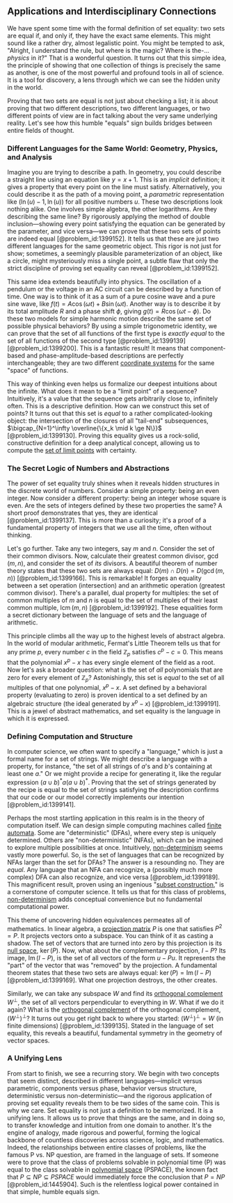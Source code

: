 ## Applications and Interdisciplinary Connections

We have spent some time with the formal definition of set equality: two sets are equal if, and only if, they have the exact same elements. This might sound like a rather dry, almost legalistic point. You might be tempted to ask, "Alright, I understand the rule, but where is the magic? Where is the-... *physics* in it?" That is a wonderful question. It turns out that this simple idea, the principle of showing that one collection of things is precisely the same as another, is one of the most powerful and profound tools in all of science. It is a tool for discovery, a lens through which we can see the hidden unity in the world.

Proving that two sets are equal is not just about checking a list; it is about proving that two different descriptions, two different languages, or two different points of view are in fact talking about the very same underlying reality. Let's see how this humble "equals" sign builds bridges between entire fields of thought.

### Different Languages for the Same World: Geometry, Physics, and Analysis

Imagine you are trying to describe a path. In geometry, you could describe a straight line using an equation like $y = x+1$. This is an *implicit* definition; it gives a property that every point on the line must satisfy. Alternatively, you could describe it as the path of a moving point, a *parametric* representation like $(\ln(u) - 1, \ln(u))$ for all positive numbers $u$. These two descriptions look nothing alike. One involves simple algebra, the other logarithms. Are they describing the same line? By rigorously applying the method of double inclusion—showing every point satisfying the equation can be generated by the parameter, and vice versa—we can prove that these two sets of points are indeed equal [@problem_id:1399152]. It tells us that these are just two different languages for the same geometric object. This rigor is not just for show; sometimes, a seemingly plausible parameterization of an object, like a circle, might mysteriously miss a single point, a subtle flaw that only the strict discipline of proving set equality can reveal [@problem_id:1399152].

This same idea extends beautifully into physics. The oscillation of a pendulum or the voltage in an AC circuit can be described by a function of time. One way is to think of it as a sum of a pure cosine wave and a pure sine wave, like $f(t) = A \cos(\omega t) + B \sin(\omega t)$. Another way is to describe it by its total amplitude $R$ and a phase shift $\phi$, giving $g(t) = R \cos(\omega t - \phi)$. Do these two models for simple harmonic motion describe the same set of possible physical behaviors? By using a simple trigonometric identity, we can prove that the set of all functions of the first type is *exactly equal* to the set of all functions of the second type [@problem_id:1399139] [@problem_id:1399200]. This is a fantastic result! It means that component-based and phase-amplitude-based descriptions are perfectly interchangeable; they are two different [coordinate systems](@article_id:148772) for the same "space" of functions.

This way of thinking even helps us formalize our deepest intuitions about the infinite. What does it mean to be a "limit point" of a sequence? Intuitively, it's a value that the sequence gets arbitrarily close to, infinitely often. This is a descriptive definition. How can we construct this set of points? It turns out that this set is *equal* to a rather complicated-looking object: the intersection of the closures of all "tail-end" subsequences, $\bigcap_{N=1}^\infty \overline{\{x_k \mid k \ge N\}}$ [@problem_id:1399130]. Proving this equality gives us a rock-solid, constructive definition for a deep analytical concept, allowing us to compute the [set of limit points](@article_id:178020) with certainty.

### The Secret Logic of Numbers and Abstractions

The power of set equality truly shines when it reveals hidden structures in the discrete world of numbers. Consider a simple property: being an even integer. Now consider a different property: being an integer whose square is even. Are the sets of integers defined by these two properties the same? A short proof demonstrates that yes, they are identical [@problem_id:1399137]. This is more than a curiosity; it's a proof of a fundamental property of integers that we use all the time, often without thinking.

Let's go further. Take any two integers, say $m$ and $n$. Consider the set of their common divisors. Now, calculate their greatest common divisor, $\gcd(m,n)$, and consider the set of *its* divisors. A beautiful theorem of number theory states that these two sets are always equal: $D(m) \cap D(n) = D(\gcd(m,n))$ [@problem_id:1399166]. This is remarkable! It forges an equality between a set operation (intersection) and an arithmetic operation (greatest common divisor). There's a parallel, dual property for multiples: the set of common multiples of $m$ and $n$ is equal to the set of multiples of their least common multiple, $\operatorname{lcm}(m,n)$ [@problem_id:1399192]. These equalities form a secret dictionary between the language of sets and the language of arithmetic.

This principle climbs all the way up to the highest levels of abstract algebra. In the world of modular arithmetic, Fermat's Little Theorem tells us that for any prime $p$, every number $c$ in the field $\mathbb{Z}_p$ satisfies $c^p - c = 0$. This means that the polynomial $x^p - x$ has every single element of the field as a root. Now let's ask a broader question: what is the set of *all* polynomials that are zero for every element of $\mathbb{Z}_p$? Astonishingly, this set is *equal* to the set of all multiples of that one polynomial, $x^p - x$. A set defined by a behavioral property (evaluating to zero) is proven identical to a set defined by an algebraic structure (the ideal generated by $x^p - x$) [@problem_id:1399191]. This is a jewel of abstract mathematics, and set equality is the language in which it is expressed.

### Defining Computation and Structure

In computer science, we often want to specify a "language," which is just a formal name for a set of strings. We might describe a language with a property, for instance, "the set of all strings of $a$'s and $b$'s containing at least one $a$." Or we might provide a recipe for generating it, like the regular expression $(a \cup b)^*a(a \cup b)^*$. Proving that the set of strings generated by the recipe is equal to the set of strings satisfying the description confirms that our code or our model correctly implements our intention [@problem_id:1399141].

Perhaps the most startling application in this realm is in the theory of computation itself. We can design simple computing machines called [finite automata](@article_id:268378). Some are "deterministic" (DFAs), where every step is uniquely determined. Others are "non-deterministic" (NFAs), which can be imagined to explore multiple possibilities at once. Intuitively, [non-determinism](@article_id:264628) seems vastly more powerful. So, is the set of languages that can be recognized by NFAs larger than the set for DFAs? The answer is a resounding no. They are *equal*. Any language that an NFA can recognize, a (possibly much more complex) DFA can also recognize, and vice versa [@problem_id:1399189]. This magnificent result, proven using an ingenious "[subset construction](@article_id:271152)," is a cornerstone of computer science. It tells us that for this class of problems, [non-determinism](@article_id:264628) adds conceptual convenience but no fundamental computational power.

This theme of uncovering hidden equivalences permeates all of mathematics. In linear algebra, a [projection matrix](@article_id:153985) $P$ is one that satisfies $P^2=P$. It projects vectors onto a subspace. You can think of it as casting a shadow. The set of vectors that are turned into zero by this projection is its [null space](@article_id:150982), $\ker(P)$. Now, what about the complementary projection, $I-P$? Its image, $\operatorname{Im}(I-P)$, is the set of all vectors of the form $u - Pu$. It represents the "part" of the vector that was "removed" by the projection. A fundamental theorem states that these two sets are always equal: $\ker(P) = \operatorname{Im}(I-P)$ [@problem_id:1399169]. What one projection destroys, the other creates.

Similarly, we can take any subspace $W$ and find its [orthogonal complement](@article_id:151046) $W^\perp$, the set of all vectors perpendicular to everything in $W$. What if we do it again? What is the [orthogonal complement](@article_id:151046) of the orthogonal complement, $(W^\perp)^\perp$? It turns out you get right back to where you started: $(W^\perp)^\perp = W$ (in finite dimensions) [@problem_id:1399135]. Stated in the language of set equality, this reveals a beautiful, fundamental symmetry in the geometry of vector spaces.

### A Unifying Lens

From start to finish, we see a recurring story. We begin with two concepts that seem distinct, described in different languages—implicit versus parametric, components versus phase, behavior versus structure, deterministic versus non-deterministic—and the rigorous application of proving set equality reveals them to be two sides of the same coin. This is why we care. Set equality is not just a definition to be memorized. It is a unifying lens. It allows us to prove that things are the same, and in doing so, to transfer knowledge and intuition from one domain to another. It's the engine of analogy, made rigorous and powerful, forming the logical backbone of countless discoveries across science, logic, and mathematics. Indeed, the relationships between entire classes of problems, like the famous P vs. NP question, are framed in the language of sets. If someone were to prove that the class of problems solvable in polynomial time (P) was equal to the class solvable in [polynomial space](@article_id:269411) (PSPACE), the known fact that $P \subseteq NP \subseteq PSPACE$ would immediately force the conclusion that $P=NP$ [@problem_id:1445904]. Such is the relentless logical power contained in that simple, humble equals sign.